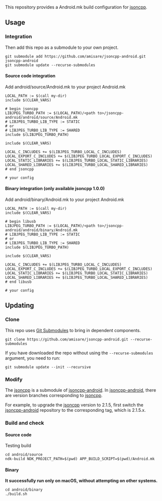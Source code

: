 This repository provides a Android.mk build configuration for [jsoncpp](https://github.com/open-source-parsers/jsoncpp.git).

## Usage

### Integration

Then add this repo as a submodule to your own project.

```
git submodule add https://github.com/amisare/jsoncpp-android.git jsoncpp-android
git submodule update --recurse-submodules
```

#### Source code integration

Add android/source/Android.mk to your project Android.mk

```
LOCAL_PATH := $(call my-dir)
include $(CLEAR_VARS)

# begin jsoncpp
LIBJPEG_TURBO_PATH := $(LOCAL_PATH)/<path to>/jsoncpp-android/android/source/Android.mk
# LIBJPEG_TURBO_LIB_TYPE := STATIC
# or
# LIBJPEG_TURBO_LIB_TYPE := SHARED
include $(LIBJPEG_TURBO_PATH)

include $(CLEAR_VARS)

LOCAL_C_INCLUDES += $(LIBJPEG_TURBO_LOCAL_C_INCLUDES)
LOCAL_EXPORT_C_INCLUDES += $(LIBJPEG_TURBO_LOCAL_EXPORT_C_INCLUDES)
LOCAL_STATIC_LIBRARIES += $(LIBJPEG_TURBO_LOCAL_STATIC_LIBRARIES)
LOCAL_SHARED_LIBRARIES += $(LIBJPEG_TURBO_LOCAL_SHARED_LIBRARIES)
# end jsoncpp

# your config
```

#### Binary integration (only available jsoncpp 1.0.0)

Add android/binary/Android.mk to your project Android.mk

```
LOCAL_PATH := $(call my-dir)
include $(CLEAR_VARS)

# begin libusb
LIBJPEG_TURBO_PATH := $(LOCAL_PATH)/<path to>/jsoncpp-android/android/binary/Android.mk
# LIBJPEG_TURBO_LIB_TYPE := STATIC
# or
# LIBJPEG_TURBO_LIB_TYPE := SHARED
include $(LIBJPEG_TURBO_PATH)

include $(CLEAR_VARS)

LOCAL_C_INCLUDES += $(LIBJPEG_TURBO_LOCAL_C_INCLUDES)
LOCAL_EXPORT_C_INCLUDES += $(LIBJPEG_TURBO_LOCAL_EXPORT_C_INCLUDES)
LOCAL_STATIC_LIBRARIES += $(LIBJPEG_TURBO_LOCAL_STATIC_LIBRARIES)
LOCAL_SHARED_LIBRARIES += $(LIBJPEG_TURBO_LOCAL_SHARED_LIBRARIES)
# end libusb

# your config
```

## Updating

### Clone

This repo uses [Git Submodules](https://git-scm.com/book/en/v2/Git-Tools-Submodules) to bring in dependent components.

```
git clone https://github.com/amisare/jsoncpp-android.git --recurse-submodules
```

If you have downloaded the repo without using the `--recurse-submodules` argument, you need to run:
```
git submodule update --init --recursive
```

### Modify

The [jsoncpp](https://github.com/open-source-parsers/jsoncpp.git) is a submodule of [jsoncpp-android](https://github.com/amisare/jsoncpp-android.git). In [jsoncpp-android](https://github.com/amisare/jsoncpp-android.git), there are version branches corresponding to [jsoncpp](https://github.com/open-source-parsers/jsoncpp.git).

For example, to upgrade the [jsoncpp](https://github.com/open-source-parsers/jsoncpp.git) version to 2.1.5, first switch the [jsoncpp-android](https://github.com/amisare/jsoncpp-android.git) repository to the corresponding tag, which is 2.1.5.x.

### Build and check
#### Source code

Testing build

```
cd android/source
ndk-build NDK_PROJECT_PATH=$(pwd) APP_BUILD_SCRIPT=$(pwd)/Android.mk
```

#### Binary

**It successfully run only on macOS, without attempting on other systems.**

```
cd android/binary
./build.sh
```
